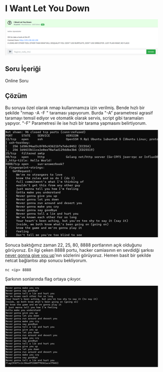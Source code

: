 # I Want Let You Down
![Soru](https://github.com/mel4mi/Huntress2023-Writeups/blob/main/Depo/Miscellaneous/I_Want_Let_You_Down/I_Wont_Let_You_Down.png)
## Soru İçeriği
Online Soru

## Çözüm
Bu soruya özel olarak nmap kullanmamıza izin verilmiş. Bende hızlı bir şekilde "nmap -A -F <ip>" taraması yapıyorum. Burda "-A" parametresi agrasif taramayı temsil ediyor ve otomatik olarak servis, script gibi taramaları yapıyor. "-F" Parametresi ile ise hızlı bir tarama yapmasını belirtiyorum.

![](https://github.com/mel4mi/Huntress2023-Writeups/blob/main/Depo/Miscellaneous/I_Want_Let_You_Down/Screenshot_2.png)

Sonuca baktığımız zaman 22, 25, 80, 8888 portlarının açık olduğunu görüyoruz. En ilgi çeken 8888 portu, hacker camiasının en sevdidği şarkısı [never gonna give you up](https://www.youtube.com/watch?v=dQw4w9WgXcQ&pp=ygUXbmV2ZXIgZ29ubmEgZ2l2ZSB5b3UgdXA%3D)'nın sözlerini görüyoruz. Hemen basit bir şekilde netcat bağlantısı atıp sonucu bekliyorum.
```
nc <ip> 8888
```
Şarkının sonlarında flag ortaya çıkıyor.

![](https://github.com/mel4mi/Huntress2023-Writeups/blob/main/Depo/Miscellaneous/I_Want_Let_You_Down/Screenshot_3.png)
